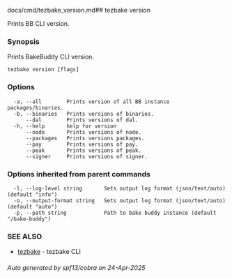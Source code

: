 docs/cmd/tezbake_version.md## tezbake version

Prints BB CLI version.

### Synopsis

Prints BakeBuddy CLI version.

```
tezbake version [flags]
```

### Options

```
  -a, --all        Prints version of all BB instance packages/binaries.
  -b, --binaries   Prints versions of binaries.
      --dal        Prints versions of dal.
  -h, --help       help for version
      --node       Prints versions of node.
      --packages   Prints versions packages.
      --pay        Prints versions of pay.
      --peak       Prints versions of peak.
      --signer     Prints versions of signer.
```

### Options inherited from parent commands

```
  -l, --log-level string       Sets output log format (json/text/auto) (default "info")
  -o, --output-format string   Sets output log format (json/text/auto) (default "auto")
  -p, --path string            Path to bake buddy instance (default "/bake-buddy")
```

### SEE ALSO

* [tezbake](/tezbake/reference/cmd/tezbake)	 - tezbake CLI

###### Auto generated by spf13/cobra on 24-Apr-2025
